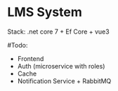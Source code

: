 # LMS System

Stack: .net core 7 + Ef Core + vue3

#Todo:
- Frontend
- Auth (microservice with roles)
- Cache
- Notification Service + RabbitMQ
